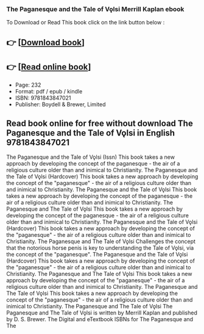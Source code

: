 ### The Paganesque and the Tale of Vǫlsi Merrill Kaplan ebook

To Download or Read This book click on the link button below :

## 👉  [**[Download book](http://ebooksharez.info/download.php?group=book&from=github.com&id=719999&lnk=1066 "Download book")**]

## 👉  [**[Read online book](http://ebooksharez.info/download.php?group=book&from=github.com&id=719999&lnk=1066 "Read online book")**]


* Page: 232
* Format: pdf / epub / kindle
* ISBN: 9781843847021
* Publisher: Boydell &amp; Brewer, Limited



## Read book online for free without download The Paganesque and the Tale of Vǫlsi in English 9781843847021 



 The Paganesque and the Tale of Vǫlsi (Issn) This book takes a new approach by developing the concept of the paganesque - the air of a religious culture older than and inimical to Christianity.
 The Paganesque and the Tale of Vǫlsi (Hardcover) This book takes a new approach by developing the concept of the &quot;paganesque&quot; - the air of a religious culture older than and inimical to Christianity.
 The Paganesque and the Tale of Vǫlsi This book takes a new approach by developing the concept of the paganesque - the air of a religious culture older than and inimical to Christianity.
 The Paganesque and The Tale of Vǫlsi This book takes a new approach by developing the concept of the paganesque - the air of a religious culture older than and inimical to Christianity.
 The Paganesque and the Tale of Vǫlsi (Hardcover) This book takes a new approach by developing the concept of the &quot;paganesque&quot; - the air of a religious culture older than and inimical to Christianity.
 The Paganesque and The Tale of Vǫlsi Challenges the concept that the notorious horse penis is key to understanding the Tale of Vǫlsi, via the concept of the &quot;paganesque&quot;.
 The Paganesque and the Tale of Vǫlsi (Hardcover) This book takes a new approach by developing the concept of the &quot;paganesque&quot; - the air of a religious culture older than and inimical to Christianity.
 The Paganesque and The Tale of Vǫlsi This book takes a new approach by developing the concept of the &quot;paganesque&quot; - the air of a religious culture older than and inimical to Christianity.
 The Paganesque and The Tale of Vǫlsi This book takes a new approach by developing the concept of the &quot;paganesque&quot; - the air of a religious culture older than and inimical to Christianity.
 The Paganesque and The Tale of Vǫlsi The Paganesque and The Tale of Vǫlsi is written by Merrill Kaplan and published by D. S. Brewer. The Digital and eTextbook ISBNs for The Paganesque and The 





